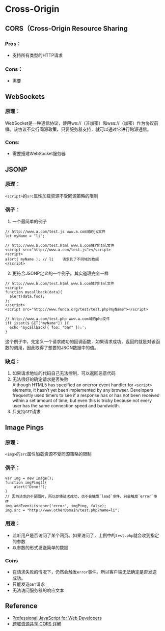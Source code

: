 # Cross-Origin

## CORS（Cross-Origin Resource Sharing
### Pros：
  * 支持所有类型的HTTP请求

### Cons：
  * 需要

## WebSockets
### 原理：
WebSocket是一种通信协议，使用ws://（非加密）和wss://（加密）作为协议前缀。该协议不实行同源政策，只要服务器支持，就可以通过它进行跨源通信。
### Cons:
* 需要搭建WebSocket服务器

## JSONP
### 原理：
`<script>`的`src`属性加载资源不受同源策略的限制

### 例子：
1. 一个最简单的例子

  ```
  // http://www.a.com/test.js www.a.com域的js文件    
  let myName = "li";
  ```
  ```
  // http://www.b.com/test.html www.b.com域的html文件   
  <script src="http://www.a.com/test.js"></script>
  <script>
  alert( myName ); // li    请求到了不同域的数据
  </script>
  ```
2. 更符合JSONP定义的一个例子。其实道理完全一样

  ```
  // http://www.b.com/test.html www.b.com域的html文件
  <script>
  function mycallback(data){
    alert(data.foo);
  };
  </script>
  <script src="http://www.funca.org/test/test.php?myName"></script>
  ```
  ```
  // http://www.a.com/test.php www.a.com域的php文件  
  if( isset($_GET["myName"]) ){
    echo 'mycallback({ foo: "bar" });';
  }
  ```
  这个例子中，先定义一个请求成功的回调函数，如果请求成功，返回的就是对该函数的调用，因此取得了想要的JSON数据中的值。

### 缺点：
1. 如果请求地址的代码自己无法控制，可以返回恶意代码
2. 无法很好的确定请求是否失败  
  Although HTML5 has specified an onerror event handler for `<script>` elements, it hasn’t yet been implemented by any browser. Developers frequently used timers to see if a response has or has not been received within a set amount of time, but even this is tricky because not every user has the same connection speed and bandwidth.
3. 只支持`GET`请求


## Image Pings
### 原理：
`<img>`的`src`属性加载资源不受同源策略的限制

### 例子：
```
var img = new Image();
function imgPing(){
    alert("Done!");
}
// 因为请求的不是图片，所以即使请求成功，也不会触发`load`事件，只会触发`error`事件
img.addEventListener('error', imgPing, false);
img.src = "http://www.otherDomain/test.php?name=li";
```

### 用途：
* 监听用户是否访问了某个网页。如果访问了，上例中的```test.php```就会收到指定的参数
* 以参数的形式发送简单的数据

### Cons
* 在请求失败的情况下，仍然会触发`error`事件。所以客户端无法确定是否发送成功。
* 只能发送`GET`请求
* 无法访问服务器的响应文本

## Reference
* [Professional JavaScript for Web Developers](https://book.douban.com/subject/7157249/)
* [跨域资源共享 CORS 详解](http://www.ruanyifeng.com/blog/2016/04/cors.html)
